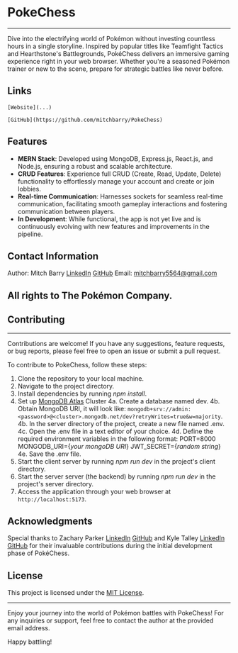 # PokeChess
---

Dive into the electrifying world of Pokémon without investing countless hours in a single storyline. Inspired by popular titles like Teamfight Tactics and Hearthstone's Battlegrounds, PokéChess delivers an immersive gaming experience right in your web browser. Whether you're a seasoned Pokémon trainer or new to the scene, prepare for strategic battles like never before.

## Links

    [Website](...)

    [GitHub](https://github.com/mitchbarry/PokeChess)

## Features

- **MERN Stack**: Developed using MongoDB, Express.js, React.js, and Node.js, ensuring a robust and scalable architecture.
- **CRUD Features**: Experience full CRUD (Create, Read, Update, Delete) functionality to effortlessly manage your account and create or join lobbies.
- **Real-time Communication**: Harnesses sockets for seamless real-time communication, facilitating smooth gameplay interactions and fostering communication between players.
- **In Development**: While functional, the app is not yet live and is continuously evolving with new features and improvements in the pipeline.

## Contact Information

Author: Mitch Barry [LinkedIn](https://www.linkedin.com/in/mitch-barry/) [GitHub](https://github.com/mitchbarry)
Email: mitchbarry5564@gmail.com

## All rights to The Pokémon Company.

## Contributing
---

Contributions are welcome! If you have any suggestions, feature requests, or bug reports, please feel free to open an issue or submit a pull request.

To contribute to PokeChess, follow these steps:

1. Clone the repository to your local machine.
2. Navigate to the project directory.
3. Install dependencies by running *npm install*.
4. Set up [MongoDB Atlas](https://www.mongodb.com/atlas/database) Cluster
    4a. Create a database named dev.
    4b. Obtain MongoDB URI, it will look like: `mongodb+srv://admin:<password>@<cluster>.mongodb.net/dev?retryWrites=true&w=majority`.
    4b. In the server directory of the project, create a new file named .env.
    4c. Open the .env file in a text editor of your choice.
    4d. Define the required environment variables in the following format:
        PORT=8000
        MONGODB_URI={*your mongoDB URI*}
        JWT_SECRET={*random string*}
    4e. Save the .env file.
5. Start the client server by running *npm run dev* in the project's client directory.
6. Start the server server (the backend) by running *npm run dev* in the project's server directory.
7. Access the application through your web browser at `http://localhost:5173`.

## Acknowledgments

Special thanks to Zachary Parker [LinkedIn](https://www.linkedin.com/in/zacharyparkerpyjavasql/) [GitHub](https://github.com/ZachSParker) and Kyle Talley [LinkedIn](https://www.linkedin.com/in/kyledtalley/) [GitHub](https://github.com/kyledtalley) for their invaluable contributions during the initial development phase of PokéChess.

## License

This project is licensed under the [MIT License](https://github.com/mitchbarry/PokeChess/blob/dev/LICENSE.md).

---

Enjoy your journey into the world of Pokémon battles with PokeChess! For any inquiries or support, feel free to contact the author at the provided email address.

Happy battling!